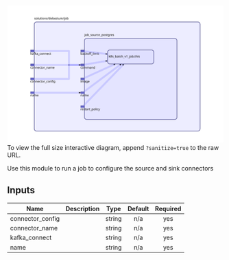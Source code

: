 <img src="diagram.svg"/>To view the full size interactive diagram, append ```?sanitize=true``` to the raw URL.

Use this module to run a job to configure the source and sink connectors

## Inputs

| Name | Description | Type | Default | Required |
|------|-------------|:----:|:-----:|:-----:|
| connector\_config |  | string | n/a | yes |
| connector\_name |  | string | n/a | yes |
| kafka\_connect |  | string | n/a | yes |
| name |  | string | n/a | yes |

